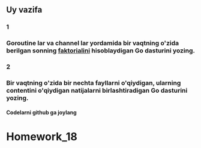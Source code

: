 ## Uy vazifa

### 1
### Goroutine lar  va channel lar yordamida bir vaqtning o'zida berilgan sonning [faktorialini](https://en.wikipedia.org/wiki/Factorial) hisoblaydigan Go dasturini yozing.

### 2
### Bir vaqtning o'zida bir nechta fayllarni o'qiydigan, ularning contentini o'qiydigan natijalarni birlashtiradigan Go dasturini yozing.

#### Codelarni github ga joylang






# Homework_18
